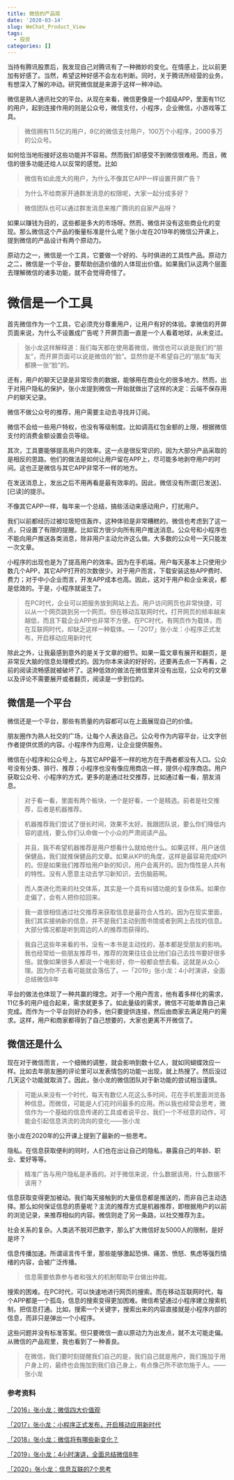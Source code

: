 ```yaml
---
title: 微信的产品观
date: '2020-03-14'
slug: WeChat_Product_View
tags:
  - 投资
categories: []
---
```


当持有腾讯股票后，我发现自己对腾讯有了一种微妙的变化。在情感上，比以前更加有好感了。当然，希望这种好感不会左右判断。同时，关于腾讯所经营的业务，有想深入了解的冲动。研究微信就是来源于这样一种冲动。

微信是熟人通讯社交的平台。从现在来看，微信更像是一个超级APP，里面有11亿的用户，起到连接作用的则是公众号，微信支付，小程序，企业微信，小游戏等工具。

>微信拥有11.5亿的用户，8亿的微信支付用户，100万个小程序，2000多万的公众号。

如何恰当地衔接好这些功能并不容易。然而我们却感受不到微信很难用。而且，微信的很多功能还给人以反常的感觉。比如

>微信有如此庞大的用户，为什么不像其它APP一样设置开屏广告？

>为什么不给商家开通群发消息的权限呢，大家一起分成多好？

>微信团队也可以通过群发消息来推广腾讯的自家产品呀？

如果以赚钱为目的，这些都是多大的市场呀。然而，微信并没有这些商业化的变现。那么微信这个产品的衡量标准是什么呢？张小龙在2019年的微信公开课上，提到微信的产品设计有两个原动力。

原动力之一，微信是一个工具，它要做一个好的、与时俱进的工具性产品。原动力之二，微信是一个平台，要帮助创造价值的人体现出价值。如果我们从这两个层面去理解微信的诸多功能，就不会觉得奇怪了。

# 微信是一个工具

首先微信作为一个工具，它必须充分尊重用户，让用户有好的体验。拿微信的开屏页面来说，为什么不设置成广告呢？开屏页面一直是一个人看着地球，从未变过。

>张小龙这样解释道：我们每天都在使用着微信，微信也可以说是我们的“朋友”，而开屏页面可以说是微信的“脸”。显然你是不希望自己的“朋友”每天都换一张“脸”的。

还有，用户的聊天记录是非常珍贵的数据，能够用在商业化的很多地方。然而，出于对用户隐私的保护，张小龙提到微信一开始就做出了这样的决定：云端不保存用户的聊天记录。

微信不做公众号的推荐，用户需要主动去寻找并订阅。

微信不会给一些用户特权，也没有等级制度。比如调高红包金额的上限，根据微信支付的消费金额设置会员等级。

其次，工具要能够提高用户的效率。这一点是很反常识的，因为大部分产品采取的是相反的思路。他们的做法是如何让用户留在APP上，尽可能多地剥夺用户的时间。这也正是微信与其它APP非常不一样的地方。

在发送消息上，发出之后不用再看是最有效率的。因此，微信没有所谓[已发送]、[已读]的提示。

不像其它APP一样，每年来一个总结，搞些活动来感动用户，打扰用户。

我们以前都经历过被垃圾短信轰炸，这种体验是非常糟糕的。微信也考虑到了这一点，只设置了有限的提醒。比如官方很少向所有用户推送消息。公众号和小程序也不能向用户推送各类消息，除非用户主动允许这么做。大多数的公众号一天只能发一次文章。

小程序的出现也是为了提高用户的效率。因为在手机端，用户每天基本上只使用少数几个APP，其它APP打开的次数很少。对于用户而言，下载安装这些APP费时、费力；对于中小企业而言，开发APP成本也高。因此，这对于用户和企业来说，都是低效的。于是，小程序就诞生了。

>在PC时代，企业可以把服务放到网站上去。用户访问网页也非常快捷，可以从一个网页跳到另一个网页。但在移动互联网时代，打开网页的频率越来越低，而且下载企业APP也非常不方便。在PC时代，有网页作为载体，而在互联网时代，却缺乏这样一种载体。—「2017」张小龙：小程序正式发布，开启移动应用新时代

除此之外，让我最感到意外的是关于文章的细节。如果一篇文章有展开和翻页，是非常反大脑的信息处理模式的。因为你本来读的好好的，还要再去点一下再看，之前的阅读流畅感就被破坏了。这种低效的做法在微信里并没有出现，公众号的文章以及评论不需要展开或者翻页，阅读是一步到位的。

## 微信是一个平台

微信还是一个平台，那些有质量的内容都可以在上面展现自己的价值。

朋友圈作为熟人社交的广场，让每个人表达自己。公众号作为内容平台，让文字创作者提供优质的内容。小程序作为应用，让企业提供服务。

微信在小程序和公众号上，与其它APP最不一样的地方在于两者都没有入口。公众号没有分类、排行、推荐；小程序也没有像应用商店一样，提供小程序商店。用户获取公众号、小程序的方式，更多的是通过社交推荐，比如通过看一看，朋友消息。

>对于看一看，里面有两个板块，一个是好看，一个是精选。前者是社交推荐，后者是机器推荐。

>机器推荐我们尝试了很长时间，效果不太好。我跟团队说，要么你们降低内容的底线，要么你们认命做一个小众的严肃阅读产品。

>并且，我不希望机器推荐是用户想看什么就给他什么。如果这样，用户迷信保健品，我们就推保健品的文章。如果从KPI的角度，这样是最容易完成KPI的。但是如果我们推荐给用户新的知识，用户会离开的。因为惰性是人共有的特性。没有人愿意主动去学习新知识，去伤脑筋啊。

>而人类进化而来的社交体系，其实是一个具有纠错功能的复杂体系。如果你走偏了，会有人把你拉回来。

>我一直很相信通过社交推荐来获取信息是最符合人性的。因为在现实里面，我们其实接纳新的信息，并不是我们主动到图书馆或者到网上去找的信息。大部分情况都是听到周边的人的推荐而获得的。

>我自己这些年来看的书，没有一本书是主动找的，基本都是受朋友的影响。我也经常给一些朋友推荐书，推荐的效果往往会比他们自己去找书要好很多倍。就像如果很多人都说一个电影好，你一般都会想去看。这就是从众心理。因为你不去看可能就会落伍了。—「2019」张小龙：4小时演讲，全面总结微信8年

平台的做法也体现了一种共赢的理念。对于一个用户而言，他有着多样化的需求，11亿多的用户组合起来，需求就更多了。如此量级的需求，微信不可能单靠自己来完成。而作为一个平台则好办的多，他只要提供连接，然后由商家去满足用户的需求。这样，用户和商家都得到了自己想要的，大家也更离不开微信了。

## 微信还是什么

现在对于微信而言，一个细微的调整，就会影响到数十亿人，就如同蝴蝶效应一样。比如去年朋友圈的评论里可以发表情包的功能一出现，就上热搜了。然后没过几天这个功能就取消了。因此，张小龙的微信团队对于新功能的尝试相当谨慎。

>可能从来没有一个时代，每天有数亿人花这么多时间，花在手机里面浏览各种信息。而微信，可能是人们花时间最多的应用。所以我也经常会思考，微信作为一个基础的信息传递的工具或者说平台，我们一个不经意的动作，可能会引起信息洪流的流向的变化——张小龙

张小龙在2020年的公开课上提到了最新的一些思考。

隐私。在信息获取便利的同时，人们也在出让自己的隐私，暴露自己的年龄、职业、爱好等等。

>精准广告与用户隐私是矛盾的。对于微信来说，什么数据该用，什么数据不该用？

信息获取变得更加被动。我们每天接触到的大量信息都是推送的，而非自己主动选择。那么如何保证信息的质量呢？主流的推荐方式是机器推荐，即根据用户的以前的浏览记录，来推荐相似的内容。微信则走了另一条路，以社交推荐为主。

社会关系的复杂。人类逃不脱邓巴数字，那么扩大微信好友5000人的限制，是好是坏？

信息传播加速。所谓谣言传千里，那些能够激起恐惧、痛苦、愤怒、焦虑等强烈情绪的内容，会被广泛传播。

>信息需要依靠参与者和强大的机制帮助平台做出仲裁。

搜索的困难。在PC时代，可以快速地进行网页的搜索。而在移动互联网时代，每个APP都是一个孤岛，信息的搜索变得更加困难。微信希望通过小程序建立搜索机制，把信息打通。比如，搜索一个关键字，搜索出来的内容直接就是小程序内部的信息，而非只是弹出一个小程序。

这些问题并没有标准答案。但只要微信一直以原动力为出发点，就不太可能走偏。从微信的产品观里，我也看到了一种善良。

>在微信，我们要时刻提醒我们自己的是，我们自己就是用户，我们施加于用户身上的，最终也会施加到我们自己身上，有点像己所不欲勿施于人。——张小龙

### 参考资料

[「2016」张小龙：微信四大价值观](https://daxuepc.com/detail/v_5c48244d7ddb8_oxg7Rl8T/3?from=p_5c483e6305292_C1LfcA9T&type=6)

[「2017」张小龙：小程序正式发布，开启移动应用新时代](https://daxuepc.com/detail/v_5c2f495d12d41_vFndS9fI/3?from=p_5c483e6305292_C1LfcA9T&type=6)

[「2018」张小龙：微信将有哪些新变化？](https://daxuepc.com/detail/v_5c2f495d134a3_5PTjX7A9/3?from=p_5c483e6305292_C1LfcA9T&type=6)

[「2019」张小龙：4小时演讲，全面总结微信8年](https://daxuepc.com/detail/v_5c49a5ccc18b8_qiRD0yAw/3?from=p_5c483e6305292_C1LfcA9T&type=6)

[「2020」张小龙：信息互联的7个思考](https://daxuepc.com/detail/v_5e16ee6c70930_ldRjQgGN/3?from=p_5c483e6305292_C1LfcA9T&type=6)
